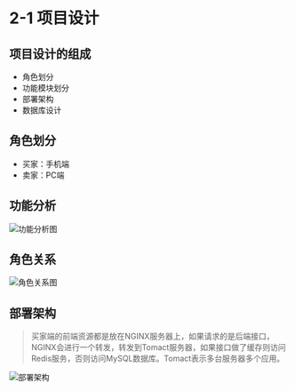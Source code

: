 # 2-1 项目设计

## 项目设计的组成

+ 角色划分
+ 功能模块划分
+ 部署架构
+ 数据库设计

## 角色划分

+ 买家：手机端
+ 卖家：PC端

## 功能分析

![功能分析图](https://img.mukewang.com/szimg/5cc7b06500015d2d19201080.jpg)

## 角色关系

![角色关系图](https://img.mukewang.com/szimg/5cc7b0c20001b2a919201080.jpg)

## 部署架构

> 买家端的前端资源都是放在NGINX服务器上，如果请求的是后端接口，NGINX会进行一个转发，转发到Tomact服务器，如果接口做了缓存则访问Redis服务，否则访问MySQL数据库。Tomact表示多台服务器多个应用。

![部署架构](https://img.mukewang.com/szimg/5cc7b1510001767d19201080.jpg)
